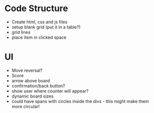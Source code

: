 # Code Structure

- Create html, css and js files
- setup blank grid (put it in a table?)
- grid lines 
- place item in clicked space

# UI
- Move reversal?
- Score
- arrow above board
- confirmation/back button?
- show user where counter will appear?
- dynamic board sizes
- could have spans with circles inside the divs - this might make them more circular!